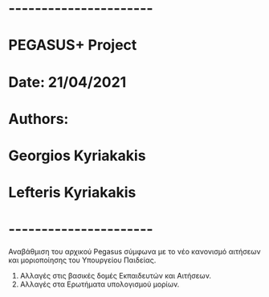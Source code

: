 # ----------------------
# PEGASUS+ Project
# Date: 21/04/2021
# Authors:
#   Georgios Kyriakakis
#   Lefteris Kyriakakis
# ----------------------

Αναβάθμιση του αρχικού Pegasus σύμφωνα με το νέο κανονισμό αιτήσεων και μοριοποίησης
του Υπουργείου Παιδείας.

1) Αλλαγές στις βασικές δομές Εκπαιδευτών και Αιτήσεων.
2) Αλλαγές στα Ερωτήματα υπολογισμού μορίων.

